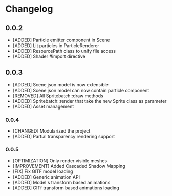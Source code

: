 # Changelog

## 0.0.2

- [ADDED] Particle emitter component in Scene
- [ADDED] Lit particles in ParticleRenderer
- [ADDED] ResourcePath class to unify file access
- [ADDED] Shader #import directive

## 0.0.3
- [ADDED] Scene json model is now extensible
- [ADDED] Scene json model can now contain particle component
- [REMOVED] All Spritebatch::draw methods
- [ADDED] Spritebatch::render that take the new Sprite class as parameter
- [ADDED] Asset management

### 0.0.4
- [CHANGED] Modularized the project
- [ADDED] Partial transparency rendering support

### 0.0.5
- [OPTIMIZATION] Only render visible meshes
- [IMPROVEMENT] Added Cascaded Shadow Mapping
- [FIX] Fix GlTF model loading
- [ADDED] Generic animation API
- [ADDED] Model's transform based animations
- [ADDED] GlTf transform based animations loading
